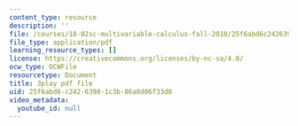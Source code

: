 ```yaml
---
content_type: resource
description: ''
file: /courses/18-02sc-multivariable-calculus-fall-2010/25f6abd6c24263901c3b86a8d06f33d0_hfyluFvlZ-o.pdf
file_type: application/pdf
learning_resource_types: []
license: https://creativecommons.org/licenses/by-nc-sa/4.0/
ocw_type: OCWFile
resourcetype: Document
title: 3play pdf file
uid: 25f6abd6-c242-6390-1c3b-86a8d06f33d0
video_metadata:
  youtube_id: null
---
```

